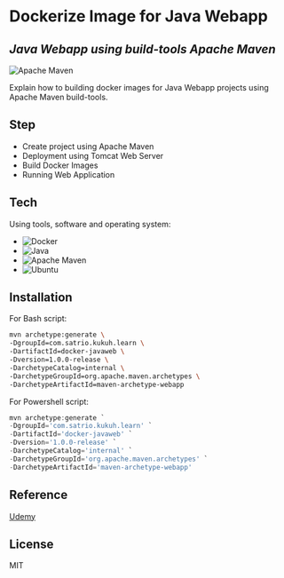 # Dockerize Image for Java Webapp
## _Java Webapp using build-tools Apache Maven_

![Apache Maven](https://img.shields.io/badge/Apache%20Maven-C71A36?style=for-the-badge&logo=Apache%20Maven&logoColor=white)

Explain how to building docker images for Java Webapp projects using Apache Maven build-tools.

## Step

- Create project using Apache Maven
- Deployment using Tomcat Web Server
- Build Docker Images
- Running Web Application

## Tech

Using tools, software and operating system:

- ![Docker](https://img.shields.io/badge/docker-%230db7ed.svg?style=for-the-badge&logo=docker&logoColor=white)
- ![Java](https://img.shields.io/badge/java-%23ED8B00.svg?style=for-the-badge&logo=java&logoColor=white)
- ![Apache Maven](https://img.shields.io/badge/Apache%20Maven-C71A36?style=for-the-badge&logo=Apache%20Maven&logoColor=white)
- ![Ubuntu](https://img.shields.io/badge/Ubuntu-E95420?style=for-the-badge&logo=ubuntu&logoColor=white)


## Installation

For Bash script:

```sh
mvn archetype:generate \
-DgroupId=com.satrio.kukuh.learn \
-DartifactId=docker-javaweb \
-Dversion=1.0.0-release \
-DarchetypeCatalog=internal \
-DarchetypeGroupId=org.apache.maven.archetypes \
-DarchetypeArtifactId=maven-archetype-webapp
```

For Powershell script:

```powershell
mvn archetype:generate `
-DgroupId='com.satrio.kukuh.learn' `
-DartifactId='docker-javaweb' `
-Dversion='1.0.0-release' `
-DarchetypeCatalog='internal' `
-DarchetypeGroupId='org.apache.maven.archetypes' `
-DarchetypeArtifactId='maven-archetype-webapp'
```

## Reference
[Udemy](https://www.udemy.com/course/docker-pemula-sampai-mahir/)


## License

MIT